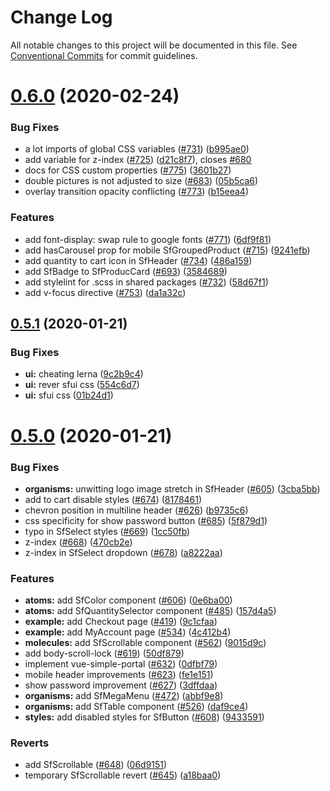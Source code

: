 # Change Log

All notable changes to this project will be documented in this file.
See [Conventional Commits](https://conventionalcommits.org) for commit guidelines.

# [0.6.0](https://github.com/DivanteLtd/storefront-ui/compare/@storefront-ui/shared@0.5.1...@storefront-ui/shared@0.6.0) (2020-02-24)


### Bug Fixes

* a lot imports of global CSS variables ([#731](https://github.com/DivanteLtd/storefront-ui/issues/731)) ([b995ae0](https://github.com/DivanteLtd/storefront-ui/commit/b995ae01233d4d5f03f183b653b35879a0e67541))
* add variable for z-index ([#725](https://github.com/DivanteLtd/storefront-ui/issues/725)) ([d21c8f7](https://github.com/DivanteLtd/storefront-ui/commit/d21c8f7e8ae9cfeb0ea3dc9670e495784df2c485)), closes [#680](https://github.com/DivanteLtd/storefront-ui/issues/680)
* docs for CSS custom properties ([#775](https://github.com/DivanteLtd/storefront-ui/issues/775)) ([3601b27](https://github.com/DivanteLtd/storefront-ui/commit/3601b27f3e04cd436f91b848960fe5c1a483ea5f))
* double pictures is not adjusted to size ([#683](https://github.com/DivanteLtd/storefront-ui/issues/683)) ([05b5ca6](https://github.com/DivanteLtd/storefront-ui/commit/05b5ca6bffae1225206e86ba40597871b3ae5124))
* overlay transition opacity conflicting ([#773](https://github.com/DivanteLtd/storefront-ui/issues/773)) ([b15eea4](https://github.com/DivanteLtd/storefront-ui/commit/b15eea4582c9bd0b4925e9444a4249def573bdd8))


### Features

* add font-display: swap rule to google fonts ([#771](https://github.com/DivanteLtd/storefront-ui/issues/771)) ([6df9f81](https://github.com/DivanteLtd/storefront-ui/commit/6df9f810a403e98edccc486c01460568e8acd252))
* add hasCarousel prop for mobile SfGroupedProduct ([#715](https://github.com/DivanteLtd/storefront-ui/issues/715)) ([9241efb](https://github.com/DivanteLtd/storefront-ui/commit/9241efb50f79e0de5d05756c7c4e7e4eca09330b))
* add quantity to cart icon in SfHeader ([#734](https://github.com/DivanteLtd/storefront-ui/issues/734)) ([486a159](https://github.com/DivanteLtd/storefront-ui/commit/486a159943288bb3379cc97396c9ad1aa01dc438))
* add SfBadge to SfProducCard ([#693](https://github.com/DivanteLtd/storefront-ui/issues/693)) ([3584689](https://github.com/DivanteLtd/storefront-ui/commit/3584689ff3890d748460cededbebc9686e42c538))
* add stylelint for .scss in shared packages ([#732](https://github.com/DivanteLtd/storefront-ui/issues/732)) ([58d67f1](https://github.com/DivanteLtd/storefront-ui/commit/58d67f1d9d815ff7704d0555c345f13ec6e5eeb9))
* add v-focus directive ([#753](https://github.com/DivanteLtd/storefront-ui/issues/753)) ([da1a32c](https://github.com/DivanteLtd/storefront-ui/commit/da1a32cef2f19c4f60018a62f17263fd4fcb7b2d))





## [0.5.1](https://github.com/DivanteLtd/storefront-ui/compare/@storefront-ui/shared@0.5.0...@storefront-ui/shared@0.5.1) (2020-01-21)


### Bug Fixes

* **ui:** cheating lerna ([9c2b9c4](https://github.com/DivanteLtd/storefront-ui/commit/9c2b9c4a9763bd7f0e4f7c25e60250b81a1b90d4))
* **ui:** rever sfui css ([554c6d7](https://github.com/DivanteLtd/storefront-ui/commit/554c6d73c556c0e2f8c0923421b60c005d70d63e))
* **ui:** sfui css ([01b24d1](https://github.com/DivanteLtd/storefront-ui/commit/01b24d178b4ab38143d8b81b9c3ce9d836d84c5c))





# [0.5.0](https://github.com/DivanteLtd/storefront-ui/compare/@storefront-ui/shared@0.4.0...@storefront-ui/shared@0.5.0) (2020-01-21)


### Bug Fixes

* **organisms:** unwitting logo image stretch in SfHeader ([#605](https://github.com/DivanteLtd/storefront-ui/issues/605)) ([3cba5bb](https://github.com/DivanteLtd/storefront-ui/commit/3cba5bbdd2304f4d5ebd69cce0cbd9457efc6fbe))
* add to cart disable styles ([#674](https://github.com/DivanteLtd/storefront-ui/issues/674)) ([8178461](https://github.com/DivanteLtd/storefront-ui/commit/81784610c780f694de8b9d00d8237ac251f6b7c3))
* chevron position in multiline header ([#626](https://github.com/DivanteLtd/storefront-ui/issues/626)) ([b9735c6](https://github.com/DivanteLtd/storefront-ui/commit/b9735c65ceec9d299bafa7833e3e0510a06c805e))
* css specificity for show password button ([#685](https://github.com/DivanteLtd/storefront-ui/issues/685)) ([5f879d1](https://github.com/DivanteLtd/storefront-ui/commit/5f879d124ee09fa699b59293b8a5bf27f6045636))
* typo in SfSelect styles ([#669](https://github.com/DivanteLtd/storefront-ui/issues/669)) ([1cc50fb](https://github.com/DivanteLtd/storefront-ui/commit/1cc50fba8b60819d34ab059b61b6410cacf3e8a5))
* z-index ([#668](https://github.com/DivanteLtd/storefront-ui/issues/668)) ([470cb2e](https://github.com/DivanteLtd/storefront-ui/commit/470cb2e44fe0d74a6dee394c4a18afa09bfbc46a))
* z-index in SfSelect dropdown ([#678](https://github.com/DivanteLtd/storefront-ui/issues/678)) ([a8222aa](https://github.com/DivanteLtd/storefront-ui/commit/a8222aa5c4e28280116ff7cf0f40896307d6cb94))


### Features

* **atoms:** add SfColor component ([#606](https://github.com/DivanteLtd/storefront-ui/issues/606)) ([0e6ba00](https://github.com/DivanteLtd/storefront-ui/commit/0e6ba00238b47176995f891babf74b3b43dadce2))
* **atoms:** add SfQuantitySelector component ([#485](https://github.com/DivanteLtd/storefront-ui/issues/485)) ([157d4a5](https://github.com/DivanteLtd/storefront-ui/commit/157d4a5f9a60fb6d865a061b1a1693ac77558268))
* **example:** add Checkout page ([#419](https://github.com/DivanteLtd/storefront-ui/issues/419)) ([9c1cfaa](https://github.com/DivanteLtd/storefront-ui/commit/9c1cfaa8afecdbd6e9350c2ba438b33c8af6c459))
* **example:** add MyAccount page ([#534](https://github.com/DivanteLtd/storefront-ui/issues/534)) ([4c412b4](https://github.com/DivanteLtd/storefront-ui/commit/4c412b4a0a90bd2a00b18ca9882e479fbefced14))
* **molecules:** add SfScrollable component ([#562](https://github.com/DivanteLtd/storefront-ui/issues/562)) ([9015d9c](https://github.com/DivanteLtd/storefront-ui/commit/9015d9cf8b99818b2d74fbb3386f644395424bbd))
* add body-scroll-lock ([#619](https://github.com/DivanteLtd/storefront-ui/issues/619)) ([50df879](https://github.com/DivanteLtd/storefront-ui/commit/50df87924c4c1031a7d64f624ba51f69ad105496))
* implement vue-simple-portal ([#632](https://github.com/DivanteLtd/storefront-ui/issues/632)) ([0dfbf79](https://github.com/DivanteLtd/storefront-ui/commit/0dfbf794311ef5f0d427e840681405181af7d463))
* mobile header improvements  ([#623](https://github.com/DivanteLtd/storefront-ui/issues/623)) ([fe1e151](https://github.com/DivanteLtd/storefront-ui/commit/fe1e151bd4e75736598056c2a35840be575b0eee))
* show password improvement  ([#627](https://github.com/DivanteLtd/storefront-ui/issues/627)) ([3dffdaa](https://github.com/DivanteLtd/storefront-ui/commit/3dffdaae1cb6590b2f8c2202fc34134404299f44))
* **organisms:** add SfMegaMenu ([#472](https://github.com/DivanteLtd/storefront-ui/issues/472)) ([abbf9e8](https://github.com/DivanteLtd/storefront-ui/commit/abbf9e888c3f1750adac89d54a3c004e3911ee21))
* **organisms:** add SfTable component ([#526](https://github.com/DivanteLtd/storefront-ui/issues/526)) ([daf9ce4](https://github.com/DivanteLtd/storefront-ui/commit/daf9ce4cf41285f6f812dd38592d5ebaf17f5c02))
* **styles:** add disabled styles for SfButton ([#608](https://github.com/DivanteLtd/storefront-ui/issues/608)) ([9433591](https://github.com/DivanteLtd/storefront-ui/commit/9433591faed239fbeabe2dadec0f78e418a2a6c8))


### Reverts

* add SfScrollable ([#648](https://github.com/DivanteLtd/storefront-ui/issues/648)) ([06d9151](https://github.com/DivanteLtd/storefront-ui/commit/06d9151cd89d620ddae9cea0631e41b4d1f937b1))
* temporary SfScrollable revert ([#645](https://github.com/DivanteLtd/storefront-ui/issues/645)) ([a18baa0](https://github.com/DivanteLtd/storefront-ui/commit/a18baa062270c4e0b939c98e0c19f3fc9baee589))
